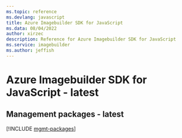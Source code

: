 ```yaml
---
ms.topic: reference
ms.devlang: javascript
title: Azure Imagebuilder SDK for JavaScript
ms.data: 08/04/2022
author: xirzec
description: Reference for Azure Imagebuilder SDK for JavaScript
ms.service: imagebuilder
ms.author: jeffish
---
```

# Azure Imagebuilder SDK for JavaScript - latest

## Management packages - latest
[!INCLUDE [mgmt-packages](imagebuilder-mgmt-index.md)]